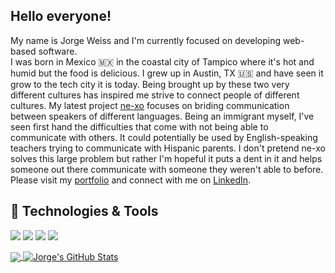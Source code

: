 ## Hello everyone! 
My name is Jorge Weiss and I'm currently focused on developing web-based software.  
I was born in Mexico 🇲🇽 in the coastal city of Tampico where it's hot and humid but the food is delicious. I grew up in Austin, TX 🇺🇸 and have seen it grow to the tech city it is today. Being brought up by these two very different cultures has inspired me strive to connect people of different cultures. My latest project [ne-xo](https://github.com/JAWeiss89/ne-xo) focuses on briding communication between speakers of different languages. Being an immigrant myself, I've seen first hand the difficulties that come with not being able to communicate with others. It could potentially be used by English-speaking teachers trying to communicate with Hispanic parents. I don't pretend ne-xo solves this large problem but rather I'm hopeful it puts a dent in it and helps someone out there communicate with someone they weren't able to before. Please visit my [portfolio](https://portfolio-jweiss.herokuapp.com/) and connect with me on [LinkedIn](https://linkedin.com/in/jorgeweiss1).

## 🔧 Technologies & Tools
![](https://img.shields.io/badge/OS-Mac-informational?style=flat&logo=apple&logoColor=white&color=1486bd)
![](https://img.shields.io/badge/Code-Python-informational?style=flat&logo=python&logoColor=white&color=ffbf4b)
![](https://img.shields.io/badge/Code-JavaScript-informational?style=flat&logo=javascript&logoColor=white&color=ffbf4b)
![](https://img.shields.io/badge/Tools-PostgreSQL-informational?style=flat&logo=postgresql&logoColor=white&color=2bbc8a)

<a href="https://github.com/JAWeiss89/JAWeiss89">
<img align="center" src="https://github-readme-stats.vercel.app/api/top-langs/?username=JAWeiss89&hide=html,css&html&title_color=ffffff&text_color=c9cacc&icon_color=2bbc8a&bg_color=1d1f21" />
</a>
<a href="https://github.com/JAWeiss89/JAWeiss89">
<img align="center" src="https://github-readme-stats.vercel.app/api?username=JAWeiss89&hide=stars,contribs&show_icons=true&line_height=27&count_private=true&title_color=ffffff&text_color=c9cacc&icon_color=2bbc8a&bg_color=1d1f21" alt="Jorge's GitHub Stats" />
</a>

<!--
**JAWeiss89/JAWeiss89** is a ✨ _special_ ✨ repository because its `README.md` (this file) appears on your GitHub profile.

Here are some ideas to get you started:

- 🔭 I’m currently working on ...
- 🌱 I’m currently learning ...
- 👯 I’m looking to collaborate on ...
- 🤔 I’m looking for help with ...
- 💬 Ask me about ...
- 📫 How to reach me: ...
- 😄 Pronouns: ...
- ⚡ Fun fact: ...
-->
